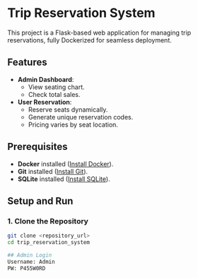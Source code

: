 # Trip Reservation System

This project is a Flask-based web application for managing trip reservations, fully Dockerized for seamless deployment.

## Features
- **Admin Dashboard**:
  - View seating chart.
  - Check total sales.
- **User Reservation**:
  - Reserve seats dynamically.
  - Generate unique reservation codes.
  - Pricing varies by seat location.

## Prerequisites
- **Docker** installed ([Install Docker](https://www.docker.com/)).
- **Git** installed ([Install Git](https://git-scm.com/)).
- **SQLite** installed ([Install SQLite](https://www.sqlite.org/download.html)).

## Setup and Run

### 1. Clone the Repository
```bash
git clone <repository_url>
cd trip_reservation_system

## Admin Login
Username: Admin
PW: P455W0RD
